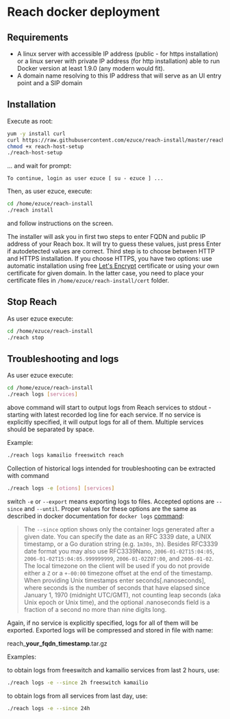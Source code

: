 # Reach docker deployment

## Requirements

* A linux server with accessible IP address (public - for https installation) or a linux server with private IP address (for http installation) able to run Docker version at least 1.9.0 (any modern would fit).
* A domain name resolving to this IP address that will serve as an UI entry point and a SIP domain

## Installation

Execute as root:

```sh
yum -y install curl
curl https://raw.githubusercontent.com/ezuce/reach-install/master/reach-host-setup.sh > reach-host-setup
chmod +x reach-host-setup
./reach-host-setup
```
... and wait for prompt:

```
To continue, login as user ezuce [ su - ezuce ] ...
```
Then, as user ezuce, execute:

```sh
cd /home/ezuce/reach-install
./reach install
```
and follow instructions on the screen.

The installer will ask you in first two steps to enter FQDN and public IP address of your Reach box. It will try to guess these values, just press Enter if autodetected values are correct. Third step is to choose between HTTP and HTTPS installation. If you choose HTTPS, you have two options: use automatic installation using free [Let's Encrypt](https://letsencrypt.org/) certificate or using your own certificate for given domain. In the latter case, you need to place your certificate files in `/home/ezuce/reach-install/cert` folder.

## Stop Reach

As user ezuce execute:

```sh
cd /home/ezuce/reach-install
./reach stop
```
## Troubleshooting and logs
As user ezuce execute:

```sh
cd /home/ezuce/reach-install
./reach logs [services]
```
above command will start to output logs from Reach services to stdout - starting with latest recorded log line for each service. If no service is explicitly specified, it will output logs for all of them. Multiple services should be separated by space.

Example:
```sh
./reach logs kamailio freeswitch reach
```
Collection of historical logs intended for troubleshooting can be extracted with command 

```sh
./reach logs -e [otions] [services]
```
switch `-e` or `--export` means exporting logs to files. Accepted options are `--since` and `--until`. Proper values for these options are the same as described in docker documentation for `docker logs` [command](https://docs.docker.com/engine/reference/commandline/logs/):

>The `--since` option shows only the container logs generated after a given date. You can specify the date as an RFC 3339 date, a UNIX timestamp, or a Go duration string (e.g. `1m30s`, `3h`). Besides RFC3339 date format you may also use RFC3339Nano, `2006-01-02T15:04:05`, `2006-01-02T15:04:05.999999999`,  `2006-01-02Z07:00`, and `2006-01-02`. The local timezone on the client will be used if you do not provide either a `Z` or a `+-00:00` timezone offset at the end of the timestamp. When providing Unix timestamps enter seconds[.nanoseconds], where seconds is the number of seconds that have elapsed since January 1, 1970 (midnight UTC/GMT), not counting leap seconds (aka Unix epoch or Unix time), and the optional .nanoseconds field is a fraction of a second no more than nine digits long.

Again, if no service is explicitly specified, logs for all of them will be exported. Exported logs will be compressed and stored in file with name:


reach_**your_fqdn**_**timestamp**.tar.gz

Examples:

to obtain logs from freeswitch and kamailio services from last 2 hours, use:
```sh
./reach logs -e --since 2h freeswitch kamailio
```
to obtain logs from all services from last day, use:
```sh
./reach logs -e --since 24h
```
